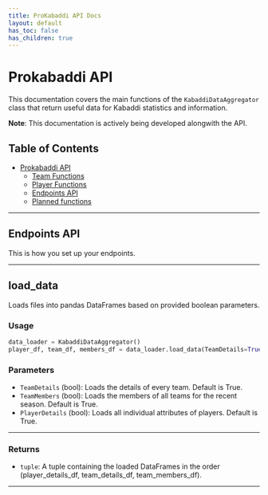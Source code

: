 ```yaml
---
title: ProKabaddi API Docs
layout: default
has_toc: false
has_children: true
---
```



# Prokabaddi API

This documentation covers the main functions of the `KabaddiDataAggregator` class that return useful data for Kabaddi statistics and information.

**Note**: This documentation is actively being developed alongwith the API.

## Table of Contents

- [Prokabaddi API](#prokabaddi-api)
  - [Team Functions](team_docs/index.md)
  - [Player Functions](player_docs/index.md)
  - [Endpoints API](#endpoints-api)
  - [Planned functions]()
---

## Endpoints API
This is how you set up your endpoints.

---
## load_data

Loads files into pandas DataFrames based on provided boolean parameters.

### Usage

```python
data_loader = KabaddiDataAggregator()
player_df, team_df, members_df = data_loader.load_data(TeamDetails=True, TeamMembers=True, PlayerDetails=True)
```
### Parameters
- `TeamDetails` (bool): Loads the details of every team. Default is True.
- `TeamMembers` (bool): Loads the members of all teams for the recent season. Default is True.
- `PlayerDetails` (bool): Loads all individual attributes of players. Default is True.
---
### Returns
- `tuple`: A tuple containing the loaded DataFrames in the order (player_details_df, team_details_df, team_members_df).

---


